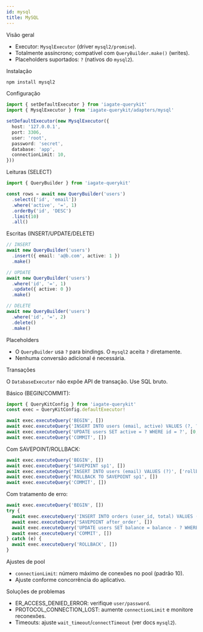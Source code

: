 ```yaml
---
id: mysql
title: MySQL
---
```


Visão geral

- Executor: `MysqlExecutor` (driver `mysql2/promise`).
- Totalmente assíncrono; compatível com `QueryBuilder.make()` (writes).
- Placeholders suportados: `?` (nativos do `mysql2`).

Instalação
```bash
npm install mysql2
```

Configuração
```ts
import { setDefaultExecutor } from 'iagate-querykit'
import { MysqlExecutor } from 'iagate-querykit/adapters/mysql'

setDefaultExecutor(new MysqlExecutor({
  host: '127.0.0.1',
  port: 3306,
  user: 'root',
  password: 'secret',
  database: 'app',
  connectionLimit: 10,
}))
```

Leituras (SELECT)
```ts
import { QueryBuilder } from 'iagate-querykit'

const rows = await new QueryBuilder('users')
  .select(['id', 'email'])
  .where('active', '=', 1)
  .orderBy('id', 'DESC')
  .limit(10)
  .all()
```

Escritas (INSERT/UPDATE/DELETE)
```ts
// INSERT
await new QueryBuilder('users')
  .insert({ email: 'a@b.com', active: 1 })
  .make()

// UPDATE
await new QueryBuilder('users')
  .where('id', '=', 1)
  .update({ active: 0 })
  .make()

// DELETE
await new QueryBuilder('users')
  .where('id', '=', 2)
  .delete()
  .make()
```

Placeholders

- O `QueryBuilder` usa `?` para bindings. O `mysql2` aceita `?` diretamente.
- Nenhuma conversão adicional é necessária.

Transações

O `DatabaseExecutor` não expõe API de transação. Use SQL bruto.

Básico (BEGIN/COMMIT):
```ts
import { QueryKitConfig } from 'iagate-querykit'
const exec = QueryKitConfig.defaultExecutor!

await exec.executeQuery('BEGIN', [])
await exec.executeQuery('INSERT INTO users (email, active) VALUES (?, ?)', ['x@y.com', 1])
await exec.executeQuery('UPDATE users SET active = ? WHERE id = ?', [0, 1])
await exec.executeQuery('COMMIT', [])
```

Com SAVEPOINT/ROLLBACK:
```ts
await exec.executeQuery('BEGIN', [])
await exec.executeQuery('SAVEPOINT sp1', [])
await exec.executeQuery('INSERT INTO users (email) VALUES (?)', ['rollback@example.com'])
await exec.executeQuery('ROLLBACK TO SAVEPOINT sp1', [])
await exec.executeQuery('COMMIT', [])
```

Com tratamento de erro:
```ts
await exec.executeQuery('BEGIN', [])
try {
  await exec.executeQuery('INSERT INTO orders (user_id, total) VALUES (?, ?)', [1, 100])
  await exec.executeQuery('SAVEPOINT after_order', [])
  await exec.executeQuery('UPDATE users SET balance = balance - ? WHERE id = ?', [100, 1])
  await exec.executeQuery('COMMIT', [])
} catch (e) {
  await exec.executeQuery('ROLLBACK', [])
}
```

Ajustes de pool

- `connectionLimit`: número máximo de conexões no pool (padrão 10).
- Ajuste conforme concorrência do aplicativo.

Soluções de problemas

- ER_ACCESS_DENIED_ERROR: verifique `user/password`. 
- PROTOCOL_CONNECTION_LOST: aumente `connectionLimit` e monitore reconexões.
- Timeouts: ajuste `wait_timeout`/`connectTimeout` (ver docs `mysql2`). 
